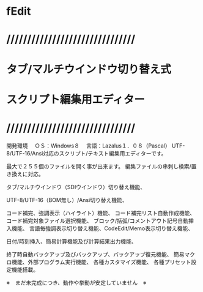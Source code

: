 ﻿fEdit
===============================
///////////////////////////////
===============================
タブ/マルチウインドウ切り替え式
===============================
スクリプト編集用エディター
===============================
///////////////////////////////
===============================

開発環境
　ＯＳ：Windows８
　言語：Lazalus１．０８（Pascal）
UTF-8/UTF-16/Ansi対応のスクリプト/テキスト編集用エディターです。

最大で２５５個のファイルを開く事が出来ます。
編集ファイルの串刺し検索/置き換えに対応。

タブ/マルチウインドウ（SDIウインドウ）切り替え機能、

UTF-8/UTF-16（BOM無し）/Ansi切り替え機能、

コード補完、強調表示（ハイライト）機能、
コード補完リスト自動作成機能、コード補完対象ファイル選択機能、
ブロック/括弧/コメントアウト記号自動挿入機能、
言語毎強調表示切り替え機能、CodeEdit/Memo表示切り替え機能、

日付/時刻挿入、簡易計算機能及び計算結果出力機能、

終了時自動バックアップ及びバックアップ、バックアップ復元機能、
簡易マクロ機能、外部プログラム実行機能、
各種カスタマイズ機能、
各種プリセット設定機能搭載。

※　まだ未完成につき、動作や挙動が安定していません　※



